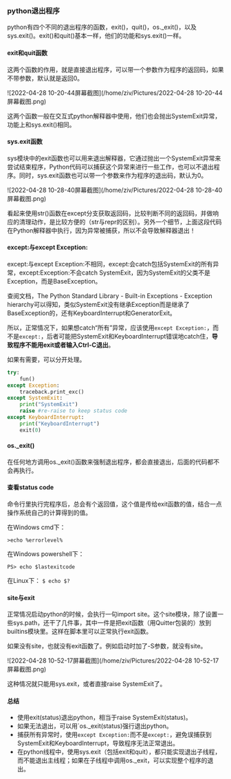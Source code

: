 ### python退出程序

python有四个不同的退出程序的函数，exit()，quit()，os._exit()，以及sys.exit()。exit()和quit()基本一样，他们的功能和sys.exit()一样。



#### exit和quit函数

这两个函数的作用，就是直接退出程序，可以带一个参数作为程序的返回码，如果不带参数，默认就是返回0。

![2022-04-28 10-20-44屏幕截图](/home/ziv/Pictures/2022-04-28 10-20-44屏幕截图.png)

这两个函数一般在交互式python解释器中使用，他们也会抛出SystemExit异常，功能上和sys.exit()相同。



#### sys.exit函数

sys模块中的exit函数也可以用来退出解释器，它通过抛出一个SystemExit异常来尝试结束程序，Python代码可以捕获这个异常来进行一些工作，也可以不退出程序。同时，sys.exit函数也可以带一个参数来作为程序的退出码，默认为0。

![2022-04-28 10-28-40屏幕截图](/home/ziv/Pictures/2022-04-28 10-28-40屏幕截图.png)

看起来使用str()函数在except分支获取返回码，比较判断不同的返回码，并做响应的清理动作，是比较方便的（str与repr的区别）。另外一个细节，上面这段代码在Python解释器中执行，因为异常被捕获，所以不会导致解释器退出！



#### except:与except Exception:

except:与except Exception:不相同，except:会catch包括SystemExit的所有异常，except:Exception:不会catch SystemExit，因为SystemExit的父类不是Exception，而是BaseException。

查阅文档，The Python Standard Library - Built-in Exceptions - Exception hierarchy可以得知，类似SystemExit没有继承Exception而是继承了BaseException的，还有KeyboardInterrupt和GeneratorExit。

所以，正常情况下，如果想catch“所有”异常，应该使用`except Exception:`，而不是`except:`，后者可能把SystemExit和KeyboardInterrupt错误地catch住，**导致程序不能用exit或者输入Ctrl-C退出**。

如果有需要，可以分开处理。

```python
try:
	fun()
except Exception:
	traceback.print_exc()
except SystemExit:
	print("SystemExit")
	raise #re-raise to keep status code
except KeyboardInterrupt:
	print("KeyboardInterrupt")
	exit(0)
```



#### os._exit()

在任何地方调用os._exit()函数来强制退出程序，都会直接退出，后面的代码都不会再执行。



#### 查看status code

命令行里执行完程序后，总会有个返回值，这个值是传给exit函数的值，结合一点操作系统自己的计算得到的值。

在Windows cmd下：

```shell
>echo %errorlevel%
```

在Windows powershell下：

```shell
PS> echo $lastexitcode
```

在Linux下： `$ echo $?`



#### site与exit

正常情况启动python的时候，会执行一句import site。这个site模块，除了设置一些sys.path，还干了几件事，其中一件是把exit函数（用Quitter包装的）放到builtins模块里。这样在脚本里可以正常执行exit函数。

如果没有site，也就没有exit函数了。例如启动时加了-S参数，就没有site。

![2022-04-28 10-52-17屏幕截图](/home/ziv/Pictures/2022-04-28 10-52-17屏幕截图.png)

这种情况就只能用sys.exit，或者直接raise SystemExit了。



#### 总结

- 使用exit(status)退出python，相当于raise SystemExit(status)。
- 如果无法退出，可以用`os._exit(status)强行退出python。
- 捕获所有异常时，使用`except Exception:`而不是`except:`，避免误捕获到SystemExit和KeyboardInterrupt，导致程序无法正常退出。
- 在python线程中，使用sys.exit（包括exit和quit），都只能实现退出子线程，而不能退出主线程；如果在子线程中调用os._exit，可以实现整个程序的退出。

